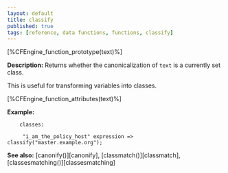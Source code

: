 ```yaml
---
layout: default
title: classify
published: true
tags: [reference, data functions, functions, classify]
---
```


[%CFEngine_function_prototype(text)%]

**Description:** Returns whether the canonicalization of `text` is a currently
set class.

This is useful for transforming variables into classes.

[%CFEngine_function_attributes(text)%]

**Example:**

```cf3
    classes:

     "i_am_the_policy_host" expression => classify("master.example.org");
```

**See also:** [canonify()][canonify], [classmatch()][classmatch], [classesmatching()][classesmatching]

